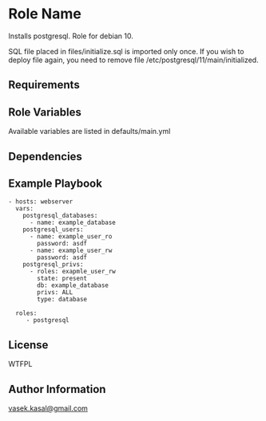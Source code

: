 Role Name
=========

Installs postgresql. Role for debian 10.

SQL file placed in files/initialize.sql is imported only once. If you wish to deploy file again, you need to remove file /etc/postgresql/11/main/initialized.

Requirements
------------

Role Variables
--------------

Available variables are listed in defaults/main.yml

Dependencies
------------

Example Playbook
----------------

    - hosts: webserver
      vars:
        postgresql_databases:
          - name: example_database  
        postgresql_users: 
          - name: example_user_ro
            password: asdf
          - name: example_user_rw
            password: asdf
        postgresql_privs:
          - roles: exapmle_user_rw
            state: present
            db: example_database
            privs: ALL
            type: database

      roles:
         - postgresql

License
-------

WTFPL

Author Information
------------------

vasek.kasal@gmail.com